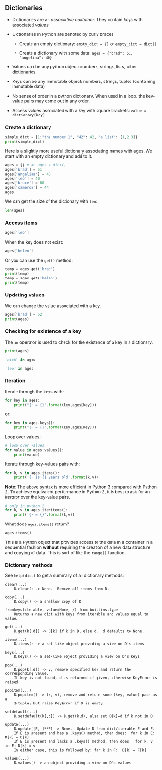 ## Dictionaries

* Dictionaries are an *associative container*.  They contain *keys* with
  associated *values*

* Dictionaries in Python are denoted by curly braces

  * Create an empty dictionary: `empty_dict = {}` or `empty_dict = dict()`

  * Create a dictionary with some data: `ages = {"brad": 51, "angelina": 40}`

* Values can be any python object: numbers, strings, lists, other dictionaries

* Keys can be any immutable object: numbers, strings, tuples (containing
  immutable data)

* No sense of order in a python dictionary.  When used in a loop, the key-value
  pairs may come out in any order.

* Access values associated with a key with square brackets:
  `value = dictionary[key]`

### Create a dictionary

```python
simple_dict = {1:"ths number 1", "42": 42, "a list": [1,2,3]}
print(simple_dict)
```

Here is a slightly more useful dictionary associating names with ages.  We
start with an empty dictionary and add to it.

```python
ages = {} # or ages = dict()
ages['brad'] = 51
ages['angelina'] = 40
ages['leo'] = 40
ages['bruce'] = 60
ages['cameron'] = 44
ages
```

We can get the size of the dictionary with `len`:

```python
len(ages)
```

### Access items

```python
ages['leo']
```

When the key does not exist:

```python
ages['helen']
```

Or you can use the `get()` method:

```python
temp = ages.get('brad')
print(temp)
temp = ages.get('helen')
print(temp)
```

### Updating values

We can change the value associated with a key.

```python
ages['brad'] = 52
print(ages)
```

### Checking for existence of a key

The `in` operator is used to check for the existence of a key in a dictionary.

```python
print(ages)
```

```python
'nick' in ages
```

```python
'leo' in ages
```

### Iteration

Iterate through the keys with:

```python
for key in ages:
    print("{} = {}".format(key,ages[key]))
```

or:

```python
for key in ages.keys():
    print("{} = {}".format(key,ages[key]))
```

Loop over values:

```python
# loop over values
for value in ages.values():
    print(value)
```

Iterate through key-values pairs with:

```python
for k, v in ages.items():
    print('{} is {} years old'.format(k,v))
```

**Note**: The above syntax is more efficient in Python 3 compared with Python 2.
To achieve equivalent performance in Python 2, it is best to ask for an
*iterator* over the key-value pairs.

```py
# only in python 2
for k, v in ages.iteritems():
    print('{} = {}'.format(k,v))
```

What does `ages.items()` return?

```python
ages.items()
```

This is a Python object that provides access to the data in a container in a
sequential fashion **without** requiring the creation of a new data structure
and copying of data.  This is sort of like the `range()` function.

### Dictionary methods

See `help(dict)` to get a summary of all dictionary methods:

```
clear(...)
    D.clear() -> None.  Remove all items from D.

copy(...)
    D.copy() -> a shallow copy of D

fromkeys(iterable, value=None, /) from builtins.type
    Returns a new dict with keys from iterable and values equal to value.

get(...)
    D.get(k[,d]) -> D[k] if k in D, else d.  d defaults to None.

items(...)
    D.items() -> a set-like object providing a view on D's items

keys(...)
    D.keys() -> a set-like object providing a view on D's keys

pop(...)
    D.pop(k[,d]) -> v, remove specified key and return the corresponding value.
    If key is not found, d is returned if given, otherwise KeyError is raised

popitem(...)
    D.popitem() -> (k, v), remove and return some (key, value) pair as a
    2-tuple; but raise KeyError if D is empty.

setdefault(...)
    D.setdefault(k[,d]) -> D.get(k,d), also set D[k]=d if k not in D

update(...)
    D.update([E, ]**F) -> None.  Update D from dict/iterable E and F.
    If E is present and has a .keys() method, then does:  for k in E: D[k] = E[k]
    If E is present and lacks a .keys() method, then does:  for k, v in E: D[k] = v
    In either case, this is followed by: for k in F:  D[k] = F[k]

values(...)
    D.values() -> an object providing a view on D's values
```
